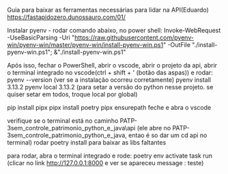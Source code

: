 Guia para baixar as ferramentas necessárias para lidar na API(Eduardo)
https://fastapidozero.dunossauro.com/01/

Instalar pyenv - rodar comando abaixo, no power shell:
Invoke-WebRequest -UseBasicParsing -Uri "https://raw.githubusercontent.com/pyenv-win/pyenv-win/master/pyenv-win/install-pyenv-win.ps1" -OutFile "./install-pyenv-win.ps1"; &"./install-pyenv-win.ps1"

Após isso, fechar o PowerShell, abrir o vscode, abrir o projeto da api, abrir o terminal integrado no vscode(ctrl + shift + ' (botão das aspas)) e rodar:
pyenv --version  (ver se a instalação ocorreu corretamente)
pyenv install 3.13.2
pyenv local 3.13.2 (para setar a versão do python nesse projeto.
se quiser setar em todos, troque local por global)

pip install pipx
pipx install poetry
pipx ensurepath
feche e abra o vscode

verifique se o terminal está no caminho PATP-3sem_controle_patrimonio_python_e_java\api
(ele abre no PATP-3sem_controle_patrimonio_python_e_java, entao é so dar um cd api no terminal)
rodar poetry install para baixar as libs faltantes

para rodar, abra o terminal integrado e rode:
poetry env activate
task run
(clicar no link http://127.0.0.1:8000 e ver se apareceu message : teste)
